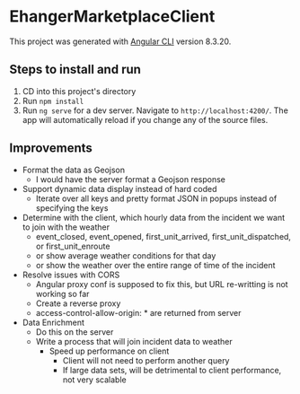 # EhangerMarketplaceClient

This project was generated with [Angular CLI](https://github.com/angular/angular-cli) version 8.3.20.

## Steps to install and run

1. CD into this project's directory
2. Run `npm install`
3. Run `ng serve` for a dev server. Navigate to `http://localhost:4200/`. The app will automatically reload if you change any of the source files.

## Improvements

- Format the data as Geojson
  - I would have the server format a Geojson response
- Support dynamic data display instead of hard coded
  - Iterate over all keys and pretty format JSON in popups instead of specifying the keys
- Determine with the client, which hourly data from the incident we want to join with the weather
  - event_closed, event_opened, first_unit_arrived, first_unit_dispatched, or first_unit_enroute
  - or show average weather conditions for that day
  - or show the weather over the entire range of time of the incident
- Resolve issues with CORS
  - Angular proxy conf is supposed to fix this, but URL re-writting is not working so far
  - Create a reverse proxy
  - access-control-allow-origin: \* are returned from server
- Data Enrichment
  - Do this on the server
  - Write a process that will join incident data to weather
    - Speed up performance on client
      - Client will not need to perform another query
      - If large data sets, will be detrimental to client performance, not very scalable
